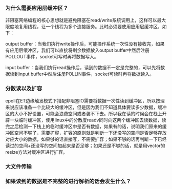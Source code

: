 ### 为什么需要应用层缓冲区？

非阻塞网络编程的核心思想就是避免阻塞在read/write系统调用上，这样可以最大限度地复用线程，让一个线程为多个连接服务。此时必须要使用应用层缓冲区，如下：  

output buffer：当我们执行write操作后，可能操作系统一次性没有接收完，如果有应用层缓冲区，我们可以直接将剩余数据放入output buffer中然后注册POLLOUT事件，socket可写时再将数据写入。  

input buffer：当我们执行read操作后，读到的数据不一定是完整的，可以先将数据读到input buffer中然后注册POLLIN事件，socket可读时再将数据读入。 

### 分散读以及扩容
epoll在ET边缘触发模式下搭配非阻塞IO需要将数据一次性读到缓冲区，所以按理来说应该准备一个比较大的缓冲区，但是因为我们不知道具体要读多少数据，缓冲区的大小不好设置，可能会浪费空间或者装不下去。所以我在读的时候会在栈上开辟一块临时缓冲区，使用linux中的分散度readv同时向这两个缓冲区去读数据，读完之后检测一下栈上的临时缓冲区中是否有数据，如果有的话，说明我们原来的缓冲区空间不够了，需要扩容，扩容的原则就是判断一下还没写的空间是否足够存放对应大小的数据，如果够的话直接写，不需要扩容；如果不够的话再判断一下已经读过的空间+还没写的空间加起来是否足够；如果还是不够的话，就是用vector的resize方法对缓冲区进行扩容。

### 大文件传输


### 如果读到的数据是不完整的进行解析的话会发生什么？
